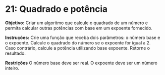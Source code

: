 # 21: Quadrado e potência
**Objetivo:**
Criar um algoritmo que calcule o quadrado de um número e permita calcular outras potências com base em um expoente fornecido.

**Instruções:**
Crie uma função que receba dois parâmetros: o número base e o expoente.
Calcule o quadrado do número se o expoente for igual a 2.
Caso contrário, calcule a potência utilizando base expoente.
Retorne o resultado.

**Restrições**
O número base deve ser real.
O expoente deve ser um número inteiro.